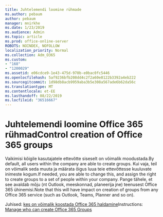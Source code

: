 ```yaml
---
title: Juhtelemendi loomine rühmade
ms.author: pebaum
author: pebaum
manager: mnirkhe
ms.date: 1/23/2019
ms.audience: Admin
ms.topic: article
ms.prod: office-online-server
ROBOTS: NOINDEX, NOFOLLOW
localization_priority: Normal
ms.collection: Adm_O365
ms.custom:
- "168"
- "1200029"
ms.assetid: e06cdce9-1e43-475d-970b-e0bac0fc5446
ms.openlocfilehash: 5af9236bfb208dd4c2f2a60e8122b3392a4eb222
ms.sourcegitcommit: 1d98db8acb9959aba3b5e308a567ade6b62da56c
ms.translationtype: MT
ms.contentlocale: et-EE
ms.lasthandoff: 08/22/2019
ms.locfileid: "36516667"
---
```

# <a name="control-creation-of-office-365-groups"></a><span data-ttu-id="19fbd-102">Juhtelemendi loomine Office 365 rühmad</span><span class="sxs-lookup"><span data-stu-id="19fbd-102">Control creation of Office 365 groups</span></span>

<span data-ttu-id="19fbd-103">Vaikimisi kõigile kasutajatele ettevõtte siseselt on võimalik moodustada.</span><span class="sxs-lookup"><span data-stu-id="19fbd-103">By default, all users within the company are able to create groups.</span></span> <span data-ttu-id="19fbd-104">Kui vaja, teil on võimalik seda muuta ja määrata õigus luua teie ettevõttesse kuuluvate inimeste kogum.</span><span class="sxs-lookup"><span data-stu-id="19fbd-104">If needed, you are able to change this, and assign the right to create groups to a set of people within your company.</span></span> <span data-ttu-id="19fbd-105">Pange tähele, et see avaldab mõju (nt Outlook, meeskonnad, planeerija jne) teenusest Office 365 ühinemisi.</span><span class="sxs-lookup"><span data-stu-id="19fbd-105">Note that this will have impact on creation of groups from any Office 365 service (such as Outlook, Teams, Planner and so on).</span></span>
  
<span data-ttu-id="19fbd-106">Juhised: [kes on võimalik koostada Office 365 haldamine](https://docs.microsoft.com/office365/admin/create-groups/manage-creation-of-groups)</span><span class="sxs-lookup"><span data-stu-id="19fbd-106">Instructions: [Manage who can create Office 365 Groups](https://docs.microsoft.com/office365/admin/create-groups/manage-creation-of-groups)</span></span>
